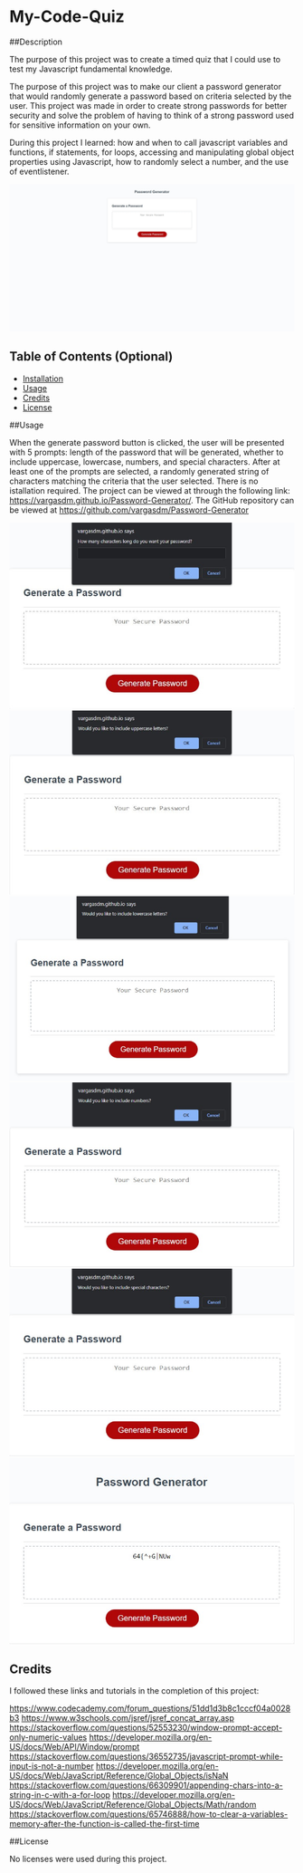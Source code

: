 # My-Code-Quiz

##Description

The purpose of this project was to create a timed quiz that I could use to test my Javascript fundamental knowledge.

The purpose of this project was to make our client a password generator that would randomly generate a password based on criteria selected by the user. This project was made in order to create strong passwords for better security and solve the problem of having to think of a strong password used for sensitive information on your own.

During this project I learned: how and when to call javascript variables and functions, if statements, for loops, accessing and manipulating global object properties using Javascript, how to randomly select a number, and the use of eventlistener.

![Screenshot](https://github.com/vargasdm/Password-Generator/blob/main/assets/images/password-generator.jpg)

## Table of Contents (Optional)

- [Installation](#installation)
- [Usage](#usage)
- [Credits](#credits)
- [License](#license)

##Usage

When the generate password button is clicked, the user will be  presented with 5 prompts: length of the password that will be generated, whether to include uppercase, lowercase, numbers, and special characters. After at least one of the prompts are selected, a randomly generated string of characters matching the criteria that the user selected. There is no istallation required. The project can be viewed at through the following link: https://vargasdm.github.io/Password-Generator/. The GitHub repository can be viewed at https://github.com/vargasdm/Password-Generator

![Screenshot](https://github.com/vargasdm/Password-Generator/blob/main/assets/images/password-generator-prompt1.jpg)
![Screenshot](https://github.com/vargasdm/Password-Generator/blob/main/assets/images/password-generator-prompt2.jpg)
![Screenshot](https://github.com/vargasdm/Password-Generator/blob/main/assets/images/password-generator-prompt3.jpg)
![Screenshot](https://github.com/vargasdm/Password-Generator/blob/main/assets/images/password-generator-prompt4.jpg)
![Screenshot](https://github.com/vargasdm/Password-Generator/blob/main/assets/images/password-generator-prompt5.jpg)
![Screenshot](https://github.com/vargasdm/Password-Generator/blob/main/assets/images/password-generator-result.jpg)

## Credits

I followed these links and tutorials in the completion of this project:

https://www.codecademy.com/forum_questions/51dd1d3b8c1cccf04a0028b3
https://www.w3schools.com/jsref/jsref_concat_array.asp
https://stackoverflow.com/questions/52553230/window-prompt-accept-only-numeric-values
https://developer.mozilla.org/en-US/docs/Web/API/Window/prompt
https://stackoverflow.com/questions/36552735/javascript-prompt-while-input-is-not-a-number
https://developer.mozilla.org/en-US/docs/Web/JavaScript/Reference/Global_Objects/isNaN
https://stackoverflow.com/questions/66309901/appending-chars-into-a-string-in-c-with-a-for-loop
https://developer.mozilla.org/en-US/docs/Web/JavaScript/Reference/Global_Objects/Math/random
https://stackoverflow.com/questions/65746888/how-to-clear-a-variables-memory-after-the-function-is-called-the-first-time

##License

No licenses were used during this project.



